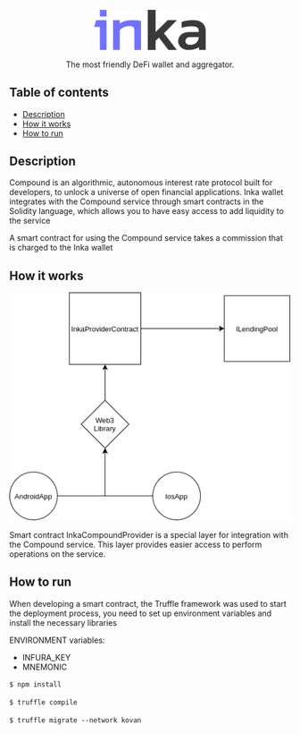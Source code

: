 <p align="center">
  <a href="http://inka.finance/" target="blank"><img src="./2.svg" width="200" alt="Inka Logo" /></a>
</p>
<p align="center">The most friendly DeFi wallet and aggregator.</p>

## Table of contents

- [Description](#description)
- [How it works](#how-it-works)
- [How to run](#how-to-run)

## Description

Compound is an algorithmic, autonomous interest rate protocol built for developers, to unlock a universe of open financial applications. Inka wallet integrates with the Compound service through smart contracts in the Solidity language, which allows you to have easy access to add liquidity to the service

<p>A smart contract for using the Compound service takes a commission that is charged to the Inka wallet</p>

## How it works

<p align="center">
<img src="./inka_dig.png" alt="Inka Diagrams" />
</p>

<p>Smart contract InkaCompoundProvider is a special layer for integration with the Compound service. This layer provides easier access to perform operations on the service.</p>

## How to run

When developing a smart contract, the Truffle framework was used to start the deployment process, you need to set up environment variables and install the necessary libraries

<p>ENVIRONMENT variables:</p>

* INFURA_KEY
* MNEMONIC

```
$ npm install

$ truffle compile

$ truffle migrate --network kovan
```